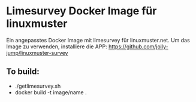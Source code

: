 # Limesurvey Docker Image für linuxmuster

Ein angepasstes Docker Image mit limesurvey für linuxmuster.net. Um das Image zu verwenden, installiere die APP: 
https://github.com/jolly-jump/linuxmuster-survey

## To build:

* ./getlimesurvey.sh
* docker build -t image/name .
